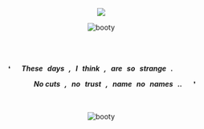<div align="center">
 
 ![](https://komarev.com/ghpvc/?username=dpdfreak&label=BULLETS&color=511B1F)
 
<picture>
 <img alt=booty src=https://i.postimg.cc/7YXj6Ps6/boothill.png>
</picture>

</br>

</br>

</br>

</br>

❛   ***These days , I think , are so strange .***   

​      ***No cuts , no trust , name no names ..***   ❜

</br>

</br>

<picture>
 <img alt=booty src=https://i.postimg.cc/N0rgm2Sb/boothill.png>
</picture>

</div>
